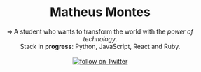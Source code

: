 <h1 align="center"> Matheus Montes </h1>

<div align="center"> 
➜ A student who wants to transform the world with the <em>power of technology</em>. <br>
  Stack in <strong>progress</strong>: Python, JavaScript, React and Ruby. 
</div>
<br>
<div align="center">
    <a href="https://twitter.com/intent/follow?screen_name=montesmth">
        <img src="https://img.shields.io/twitter/follow/montesmth?style=social&logo=twitter"
        alt="follow on Twitter">
    </a>
  
 
  
 
